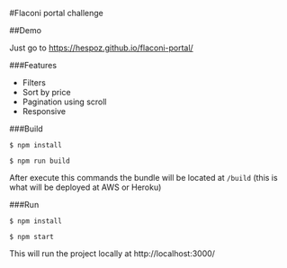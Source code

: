 #Flaconi portal challenge

##Demo

Just go to https://hespoz.github.io/flaconi-portal/

###Features

* Filters
* Sort by price
* Pagination using scroll
* Responsive

###Build

`$ npm install `

`$ npm run build `

After execute this commands the bundle will be located at `/build` (this is what will be deployed at AWS or Heroku)

###Run

`$ npm install `

`$ npm start `

This will run the project locally at http://localhost:3000/
